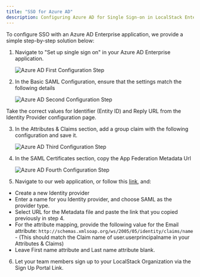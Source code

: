 ```yaml
---
title: "SSO for Azure AD"
description: Configuring Azure AD for Single Sign-on in LocalStack Enterprise
---
```


To configure SSO with an Azure AD Enterprise application, we provide a simple step-by-step solution below:

1. Navigate to "Set up single sign on" in your Azure AD Enterprise application.

    ![Azure AD First Configuration Step](/images/aws/azure-step-1.png)

2. In the Basic SAML Configuration, ensure that the settings match the following details

    ![Azure AD Second Configuration Step](/images/aws/azure-step-2.png)

  Take the correct values for Identifier (Entity ID) and Reply URL from the Identity Provider configuration page.

3. In the Attributes & Claims section, add a group claim with the following configuration and save it.

    ![Azure AD Third Configuration Step](/images/aws/azure-step-3.png)

4. In the SAML Certificates section, copy the App Federation Metadata Url

    ![Azure AD Fourth Configuration Step](/images/aws/azure-step-4.png)

5. Navigate to our web application, or follow this [link](https://app.localstack.cloud/workspace/sso), and:

* Create a new Identity provider
* Enter a name for you Identity provider, and choose SAML as the provider type.
* Select URL for the Metadata file and paste the link that you copied previously in step 4.
* For the attribute mapping, provide the following value for the Email attribute: `http://schemas.xmlsoap.org/ws/2005/05/identity/claims/name` - (This should match the Claim name of user.userprincipalname in your Attributes & Claims)
* Leave First name attribute and Last name attribute blank.

6. Let your team members sign up to your LocalStack Organization via the Sign Up Portal Link.
